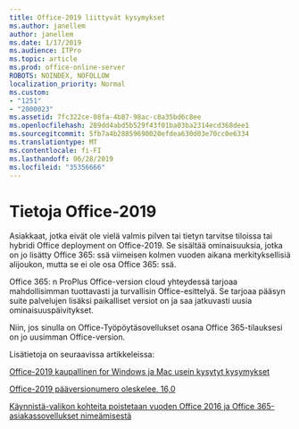 ```yaml
---
title: Office-2019 liittyvät kysymykset
ms.author: janellem
author: janellem
ms.date: 1/17/2019
ms.audience: ITPro
ms.topic: article
ms.prod: office-online-server
ROBOTS: NOINDEX, NOFOLLOW
localization_priority: Normal
ms.custom:
- "1251"
- "2000023"
ms.assetid: 7fc322ce-08fa-4b87-98ac-c8a35bd6c8ee
ms.openlocfilehash: 289dd4abd5b529f43f01ba03ba2314ecd368dee1
ms.sourcegitcommit: 5fb7a4b28859690020efdea630d03e70cc0e6334
ms.translationtype: MT
ms.contentlocale: fi-FI
ms.lasthandoff: 06/28/2019
ms.locfileid: "35356666"
---
```

# <a name="about-office-2019"></a>Tietoja Office-2019

Asiakkaat, jotka eivät ole vielä valmis pilven tai tietyn tarvitse tiloissa tai hybridi Office deployment on Office-2019. Se sisältää ominaisuuksia, jotka on jo lisätty Office 365: ssä viimeisen kolmen vuoden aikana merkityksellisiä alijoukon, mutta se ei ole osa Office 365: ssä.
  
Office 365: n ProPlus Office-version cloud yhteydessä tarjoaa mahdollisimman tuottavasti ja turvallisin Office-esittelyä. Se tarjoaa pääsyn suite palvelujen lisäksi paikalliset versiot on ja saa jatkuvasti uusia ominaisuuspäivitykset.
  
Niin, jos sinulla on Office-Työpöytäsovellukset osana Office 365-tilauksesi on jo uusimman Office-version.
  
Lisätietoja on seuraavissa artikkeleissa:
  
[Office-2019 kaupallinen for Windows ja Mac usein kysytyt kysymykset](https://support.microsoft.com/help/4133312)
  
[Office-2019 pääversionumero oleskelee, 16,0](https://docs.microsoft.com/deployoffice/office2019/overview)
  
[Käynnistä-valikon kohteita poistetaan vuoden Office 2016 ja Office 365-asiakassovellukset nimeämisestä](https://support.office.com/article/8fe5e052-76d2-49de-af30-2e84ed3da907?wt.mc_id=Alchemy_ClientDIA)
  